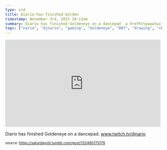 ```yaml
---
type: vid
title: Diario-has-finished-Golden
timestamp: November 3rd, 2015 10:12am
summary: Diario has finished Goldeneye on a dancepad  a hrefhttpwwwtwitchtvdjnario targetblankwwwtwitchtvdjnarioa p 
tags: ["nario", "djnario", "gaming", "Goldeneye", "007", "drawing", "sketch", "art"]
---
```

<iframe width="500" height="281"  id="youtube_iframe" src="https://www.youtube.com/embed/8iN0q967S3c?feature=oembed&amp;enablejsapi=1&amp;origin=http://safe.txmblr.com&amp;wmode=opaque" frameborder="0" allow="accelerometer; autoplay; clipboard-write; encrypted-media; gyroscope; picture-in-picture" allowfullscreen></iframe>                    
                                            <div class="caption"><p>Diario has finished Goldeneye on a dancepad.  <a href="http://www.twitch.tv/djnario" target="_blank">www.twitch.tv/djnario</a> </p> </div>
                                                    
<small>source: https://saturdayxiii.tumblr.com/post/132480175179</small>